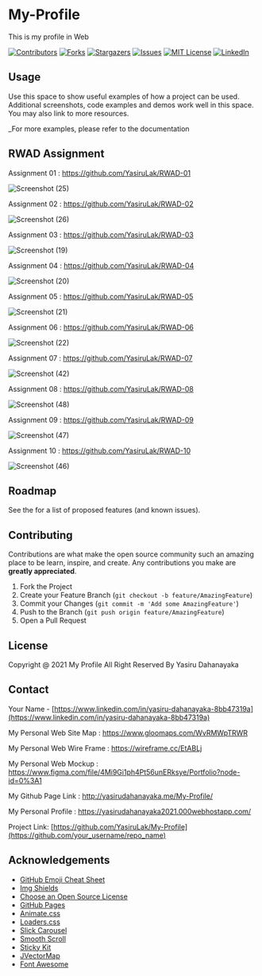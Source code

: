 # My-Profile
This is my profile in Web

[![Contributors][contributors-shield]][contributors-url]
[![Forks][forks-shield]][forks-url]
[![Stargazers][stars-shield]][stars-url]
[![Issues][issues-shield]][issues-url]
[![MIT License][license-shield]][license-url]
[![LinkedIn][linkedin-shield]](https://www.linkedin.com/in/yasiru-dahanayaka-8bb47319a)


<!-- USAGE EXAMPLES -->
## Usage

Use this space to show useful examples of how a project can be used. Additional screenshots, code examples and demos work well in this space. You may also link to more resources.

_For more examples, please refer to the documentation

## RWAD Assignment 

Assignment 01 : https://github.com/YasiruLak/RWAD-01

![Screenshot (25)](https://user-images.githubusercontent.com/80274745/147409019-7d92a46f-5a76-413d-b690-c66de7e60601.png)

Assignment 02 : https://github.com/YasiruLak/RWAD-02

![Screenshot (26)](https://user-images.githubusercontent.com/80274745/147409038-34869dba-958e-465a-b493-dd1afc89748b.png)

Assignment 03 : https://github.com/YasiruLak/RWAD-03

![Screenshot (19)](https://user-images.githubusercontent.com/80274745/147409050-80b1736f-5f75-40d9-8aef-4766eb607b6e.png)

Assignment 04 : https://github.com/YasiruLak/RWAD-04

![Screenshot (20)](https://user-images.githubusercontent.com/80274745/147409065-e3aabe12-e2f8-4b3d-a072-109ef83357a4.png)

Assignment 05 : https://github.com/YasiruLak/RWAD-05

![Screenshot (21)](https://user-images.githubusercontent.com/80274745/147409089-ef0b82a4-f8b7-4eda-9238-527c04251111.png)

Assignment 06 : https://github.com/YasiruLak/RWAD-06

![Screenshot (22)](https://user-images.githubusercontent.com/80274745/147409114-edd27e21-6693-4244-8a56-8f9ea040191c.png)

Assignment 07 : https://github.com/YasiruLak/RWAD-07

![Screenshot (42)](https://user-images.githubusercontent.com/80274745/148691501-27ad7ee9-cae0-44e9-a801-09a1b93ff52c.png)

Assignment 08 : https://github.com/YasiruLak/RWAD-08

![Screenshot (48)](https://user-images.githubusercontent.com/80274745/149155011-3114d3c4-e24b-41f9-9825-fcc66f380d63.png)

Assignment 09 : https://github.com/YasiruLak/RWAD-09

![Screenshot (47)](https://user-images.githubusercontent.com/80274745/149155064-a14f26d4-e9ce-46a0-a6eb-5928b25f6c41.png)

Assignment 10 : https://github.com/YasiruLak/RWAD-10

![Screenshot (46)](https://user-images.githubusercontent.com/80274745/149155123-0286f6bf-e852-459f-8cc8-cc8d11da79a3.png)



<!-- ROADMAP -->
## Roadmap

See the for a list of proposed features (and known issues).



<!-- CONTRIBUTING -->
## Contributing

Contributions are what make the open source community such an amazing place to be learn, inspire, and create. Any contributions you make are **greatly appreciated**.

1. Fork the Project
2. Create your Feature Branch (`git checkout -b feature/AmazingFeature`)
3. Commit your Changes (`git commit -m 'Add some AmazingFeature'`)
4. Push to the Branch (`git push origin feature/AmazingFeature`)
5. Open a Pull Request



<!-- LICENSE -->
## License

Copyright @ 2021 My Profile All Right Reserved By Yasiru Dahanayaka



<!-- CONTACT -->
## Contact

Your Name - [https://www.linkedin.com/in/yasiru-dahanayaka-8bb47319a](https://www.linkedin.com/in/yasiru-dahanayaka-8bb47319a) 

My Personal Web Site Map : https://www.gloomaps.com/WvRMWpTRWR

My Personal Web Wire Frame : https://wireframe.cc/EtABLj

My Personal Web Mockup : https://www.figma.com/file/4Mi9Gi1ph4Pt56unERksye/Portfolio?node-id=0%3A1

My Github Page Link : http://yasirudahanayaka.me/My-Profile/

My Personal Profile : https://yasirudahanayaka2021.000webhostapp.com/

Project Link: [https://github.com/YasiruLak/My-Profile](https://github.com/your_username/repo_name)



<!-- ACKNOWLEDGEMENTS -->
## Acknowledgements
* [GitHub Emoji Cheat Sheet](https://www.webpagefx.com/tools/emoji-cheat-sheet)
* [Img Shields](https://shields.io)
* [Choose an Open Source License](https://choosealicense.com)
* [GitHub Pages](https://pages.github.com)
* [Animate.css](https://daneden.github.io/animate.css)
* [Loaders.css](https://connoratherton.com/loaders)
* [Slick Carousel](https://kenwheeler.github.io/slick)
* [Smooth Scroll](https://github.com/cferdinandi/smooth-scroll)
* [Sticky Kit](http://leafo.net/sticky-kit)
* [JVectorMap](http://jvectormap.com)
* [Font Awesome](https://fontawesome.com)


<!-- MARKDOWN LINKS & IMAGES -->
<!-- https://www.markdownguide.org/basic-syntax/#reference-style-links -->
[contributors-shield]: https://img.shields.io/github/contributors/othneildrew/Best-README-Template.svg?style=for-the-badge
[contributors-url]: https://github.com/othneildrew/Best-README-Template/graphs/contributors
[forks-shield]: https://img.shields.io/github/forks/othneildrew/Best-README-Template.svg?style=for-the-badge
[forks-url]: https://github.com/othneildrew/Best-README-Template/network/members
[stars-shield]: https://img.shields.io/github/stars/othneildrew/Best-README-Template.svg?style=for-the-badge
[stars-url]: https://github.com/othneildrew/Best-README-Template/stargazers
[issues-shield]: https://img.shields.io/github/issues/othneildrew/Best-README-Template.svg?style=for-the-badge
[issues-url]: https://github.com/othneildrew/Best-README-Template/issues
[license-shield]: https://img.shields.io/github/license/othneildrew/Best-README-Template.svg?style=for-the-badge
[license-url]: https://github.com/othneildrew/Best-README-Template/blob/master/LICENSE.txt
[linkedin-shield]: https://img.shields.io/badge/-LinkedIn-black.svg?style=for-the-badge&logo=linkedin&colorB=555
[linkedin-url]: https://linkedin.com/in/othneildrew
[product-screenshot]: images/screenshot.png
